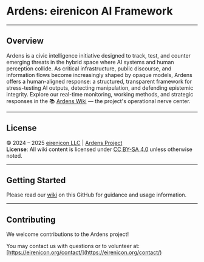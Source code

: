 # Ardens: eirenicon AI Framework

---

## Overview

Ardens is a civic intelligence initiative designed to track, test, and counter emerging threats in the hybrid space where AI systems and human perception collide. As critical infrastructure, public discourse, and information flows become increasingly shaped by opaque models, Ardens offers a human-aligned response: a structured, transparent framework for stress-testing AI outputs, detecting manipulation, and defending epistemic integrity. Explore our real-time monitoring, working methods, and strategic responses in the 📚 [Ardens Wiki](https://github.com/eirenicon/Ardens/wiki) — the project's operational nerve center.

---

## License

© 2024 – 2025 [eirenicon LLC](https://eirenicon.org) | [Ardens Project](https://github.com/eirenicon/Ardens)  
**License**: All wiki content is licensed under [CC BY-SA 4.0](LICENSE.md) unless otherwise noted.  

---

## Getting Started

Please read our [wiki](https://github.com/eirenicon/Ardens/wiki) on this GitHub for guidance and usage information.

---

## Contributing

We welcome contributions to the Ardens project!

You may contact us with questions or to volunteer at: [https://eirenicon.org/contact/](https://eirenicon.org/contact/)
